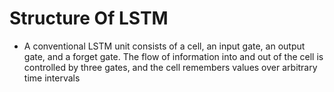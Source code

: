 # Structure Of LSTM
- A conventional LSTM unit consists of a cell, an input gate, an output gate, and a forget gate. The flow of information into and out of the cell is controlled by three gates, and the cell remembers values over arbitrary time intervals
